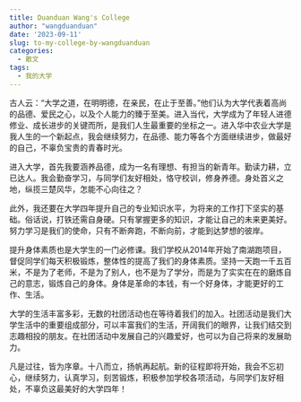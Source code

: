 ```yaml
---
title: Duanduan Wang's College
author: "wangduanduan"
date: '2023-09-11'
slug: to-my-college-by-wangduanduan
categories:
  - 散文
tags:
  - 我的大学
---
```


古人云：“大学之道，在明明德，在亲民，在止于至善。”他们认为大学代表着高尚的品德、爱民之心，以及个人能力的臻于至美。进入当代，大学成为了年轻人进德修业、成长进步的关键而所，是我们人生最重要的坐标之一。进入华中农业大学是我人生的一个新起点，我会继续努力，在品德、能力等各个方面继续进步，做最好的自己，不辜负宝贵的青春时光。

进入大学，首先我要涵养品德，成为一名有理想、有担当的新青年。勤读力耕，立已达人。我会勤奋学习，与同学们友好相处，恪守校训，修身养德。身处首义之地，纵揽三楚风华，怎能不心向往之？

此外，我还要在大学四年提升自己的专业知识水平，为将来的工作打下坚实的基础。俗话说，打铁还需自身硬。只有掌握更多的知识，才能让自己的未来更美好。努力学习是我们的使命，只有不断奔跑，不断向前，才能到达梦想的彼岸。

提升身体素质也是大学生的一门必修课。我们学校从2014年开始了南湖跑项目，督促同学们每天积极锻炼，整体性的提高了我们的身体素质。坚持一天跑一千五百米，不是为了老师，不是为了别人，也不是为了学分，而是为了实实在在的磨炼自己的意志，锻炼自己的身体。身体是革命的本钱，有一个好身体，才能更好的工作、生活。

大学的生活丰富多彩，无数的社团活动也在等待着我们的加入。社团活动是我们大学生活中的重要组成部分，可以丰富我们的生活，开阔我们的眼界，让我们结交到志趣相投的朋友。在社团活动中发展自己的兴趣爱好，也可以为自己将来的发展助力。

凡是过往，皆为序章。十八而立，扬帆再起航。新的征程即将开始，我会不忘初心，继续努力，认真学习，刻苦锻炼，积极参加学校各项活动，与同学们友好相处，不辜负这最美好的大学四年！
